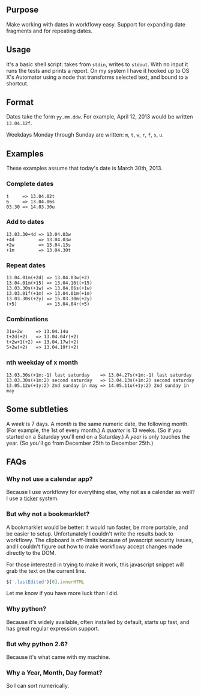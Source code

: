 ## Purpose

Make working with dates in workflowy easy. Support for expanding date fragments and for repeating dates.

## Usage

It's a basic shell script: takes from `stdin`, writes to `stdout`. With no input it runs the tests and prints a report. On my system I have it hooked up to OS X's Automator using a node that transforms selected text, and bound to a shortcut.

## Format

Dates take the form `yy.mm.ddw`. For example, April 12, 2013 would be written `13.04.12f`.

Weekdays Monday through Sunday are written: `m`, `t`, `w`, `r`, `f`, `s`, `u`.

## Examples

These examples assume that today's date is March 30th, 2013.

### Complete dates

    t     => 13.04.02t
    6     => 13.04.06s
    03.30 => 14.03.30u

### Add to dates

    13.03.30+4d => 13.04.03w
    +4d         => 13.04.03w
    +2w         => 13.04.13s
    +1m         => 13.04.30t

### Repeat dates

    13.04.01m(+2d) => 13.04.03w(+2)
    13.04.01m(+15) => 13.04.16t(+15)
    13.03.30s(+1w) => 13.04.06s(+1w)
    13.03.01f(+1m) => 13.04.01m(+1m)
    13.03.30s(+2y) => 15.03.30m(+2y)
    (+5)           => 13.04.04r(+5)

### Combinations

    31u+2w     => 13.04.14u
    t+2d(+2)   => 13.04.04r(+2)
    t+2w+1(+2) => 13.04.17w(+2)
    5+2w(+2)   => 13.04.19f(+2)

### nth weekday of x month

    13.03.30s(+1m:-1) last saturday    => 13.04.27s(+1m:-1) last saturday
    13.03.30s(+1m:2) second saturday   => 13.04.13s(+1m:2) second saturday
    13.05.12u(+1y:2) 2nd sunday in may => 14.05.11u(+1y:2) 2nd sunday in may

## Some subtleties

A *week* is 7 days.
A *month* is the same numeric date, the following month. (For example, the 1st of every month.)
A *quarter* is 13 weeks. (So if you started on a Saturday you'll end on a Saturday.)
A *year* is only touches the year. (So you'll go from December 25th to December 25th.)

## FAQs

### Why not use a calendar app?

Because I use workflowy for everything else, why not as a calendar as well? I use a [ticker](http://en.wikipedia.org/wiki/Tickler_file) system.

### But why not a bookmarklet?

A bookmarklet would be better: it would run faster, be more portable, and be easier to setup. Unfortunately I couldn't write the results back to workflowy. The clipboard is off-limits because of javascript security issues, and I couldn't figure out how to make workflowy accept changes made directly to the DOM.

For those interested in trying to make it work, this javascript snippet will grab the text on the current line.

```javascript
$('.lastEdited')[0].innerHTML
```

Let me know if you have more luck than I did.

### Why python?

Because it's widely available, often installed by default, starts up fast, and has great regular expression support.


### But why python 2.6?

Because it's what came with my machine.

### Why a Year, Month, Day format?

So I can sort numerically.
